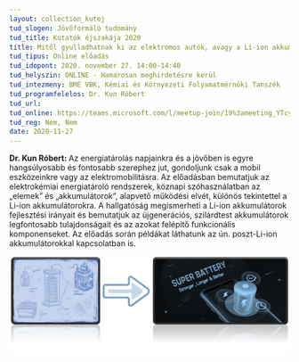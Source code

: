 ```yaml
---
layout: collection_kutej
tud_slogen: Jövőformáló tudomány
tud_title: Kutatók éjszakája 2020
title: Mitől gyulladhatnak ki az elektromos autók, avagy a Li-ion akkumulátor az elektromos autók Achilles-sarka? - Újgenerációs Li-ion akkumulátorok fejlesztése
tud_tipus: Online előadás
tud_idopont: 2020. november 27. 14:00-14:40
tud_helyszin: ONLINE - Hamarosan meghirdetésre kerül
tud_intezmeny: BME VBK, Kémiai és Környezeti Folyamatmérnöki Tanszék
tud_programfelelos: Dr. Kun Róbert
tud_url:
tud_online: https://teams.microsoft.com/l/meetup-join/19%3ameeting_YTcyMTc4MzktYzUwNi00OWVjLTkzNGUtZGNiYWRmYjZkODNi%40thread.v2/0?context=%7b%22Tid%22%3a%226a3548ab-7570-4271-91a8-58da00697029%22%2c%22Oid%22%3a%22fc3df0b8-b3f3-4cd7-9fa3-d96e65e347f3%22%7d
tud_reg: Nem, Nem
date: 2020-11-27
---
```

<b>Dr. Kun Róbert: </b>Az energiatárolás napjainkra és a jövőben is egyre hangsúlyosabb és fontosabb szerephez jut, gondoljunk csak a mobil eszközeinkre vagy az elektromobilitásra. Az előadásban bemutatjuk az elektrokémiai energiatároló rendszerek, köznapi szóhasználatban az „elemek” és „akkumulátorok”, alapvető működési elvét, különös tekintettel a Li-ion akkumulátorokra. A hallgatóság megismerheti a Li-ion akkumulátorok fejlesztési irányait és bemutatjuk az újgenerációs, szilárdtest akkumulátorok legfontosabb tulajdonságait és az azokat felépítő funkcionális komponenseket. Az előadás során példákat láthatunk az ún. poszt-Li-ion akkumulátorokkal kapcsolatban is.

<img src="images/super_battery.png" max-width="500" class="center"> 
